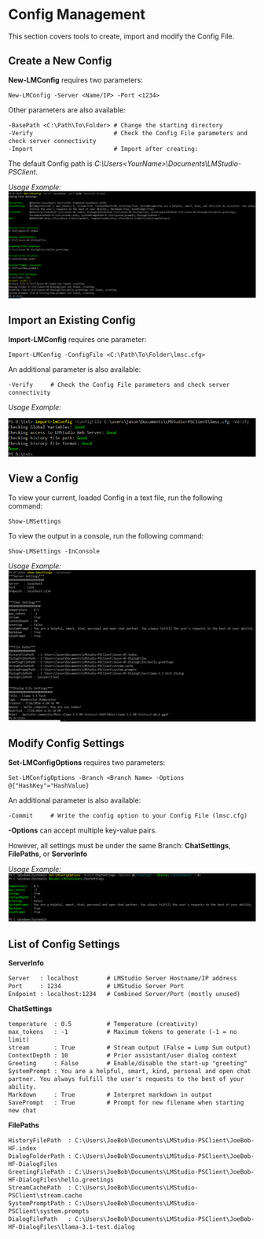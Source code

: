 
# Config Management
This section covers tools to create, import and modify the Config File.

## Create a New Config

**New-LMConfig** requires two parameters:
```
New-LMConfig -Server <Name/IP> -Port <1234>
```

Other parameters are also available:
```
-BasePath <C:\Path\To\Folder> # Change the starting directory
-Verify                       # Check the Config File parameters and check server connectivity
-Import                       # Import after creating:
```

The default Config path is *C:\Users\<YourName>\Documents\LMStudio-PSClient*.

*Usage Example:*
![](https://raw.githubusercontent.com/jross365/LMStudio-Client/main/Docs/images/new-lmconfig-example.png)


## Import an Existing Config

**Import-LMConfig** requires one parameter:
```
Import-LMConfig -ConfigFile <C:\Path\To\Folder\lmsc.cfg>

```

An additional parameter is also available:
```
-Verify     # Check the Config File parameters and check server connectivity
```

*Usage Example:*

![](https://raw.githubusercontent.com/jross365/LMStudio-Client/main/Docs/images/import-lmconfig-example.png)

## View a Config

To view your current, loaded Config in a text file, run the following command:
```
Show-LMSettings
```
To view the output in a console, run the following command:
```
Show-LMSettings -InConsole
```

*Usage Example:*
![](https://raw.githubusercontent.com/jross365/LMStudio-Client/main/Docs/images/show-lm-settings-example.png)

## Modify Config Settings

**Set-LMConfigOptions** requires two parameters:
```
Set-LMConfigOptions -Branch <Branch Name> -Options @{"HashKey"="HashValue}
```

An additional parameter is also available:
```
-Commit     # Write the config option to your Config File (lmsc.cfg)
```

**-Options** can accept multiple key-value pairs. 

However, all settings must be under the same Branch: **ChatSettings**, **FilePaths**, or **ServerInfo**

*Usage Example:*
![](https://raw.githubusercontent.com/jross365/LMStudio-Client/main/Docs/images/set-lmconfigoptions-example.png)

## List of Config Settings

**ServerInfo**
```
Server   : localhost        # LMStudio Server Hostname/IP address
Port     : 1234             # LMStudio Server Port
Endpoint : localhost:1234   # Combined Server/Port (mostly unused)
```

**ChatSettings**
```
temperature  : 0.5          # Temperature (creativity)
max_tokens   : -1           # Maximum tokens to generate (-1 = no limit)
stream       : True         # Stream output (False = Lump Sum output)
ContextDepth : 10           # Prior assistant/user dialog context
Greeting     : False        # Enable/disable the start-up "greeting"
SystemPrompt : You are a helpful, smart, kind, personal and open chat partner. You always fulfill the user's requests to the best of your ability.
Markdown     : True         # Interpret markdown in output
SavePrompt   : True         # Prompt for new filename when starting new chat 
```

**FilePaths**
```
HistoryFilePath  : C:\Users\JoeBob\Documents\LMStudio-PSClient\JoeBob-HF.index
DialogFolderPath : C:\Users\JoeBob\Documents\LMStudio-PSClient\JoeBob-HF-DialogFiles
GreetingFilePath : C:\Users\JoeBob\Documents\LMStudio-PSClient\JoeBob-HF-DialogFiles\hello.greetings
StreamCachePath  : C:\Users\JoeBob\Documents\LMStudio-PSClient\stream.cache
SystemPromptPath : C:\Users\JoeBob\Documents\LMStudio-PSClient\system.prompts
DialogFilePath   : C:\Users\JoeBob\Documents\LMStudio-PSClient\JoeBob-HF-DialogFiles\llama-3.1-test.dialog
```